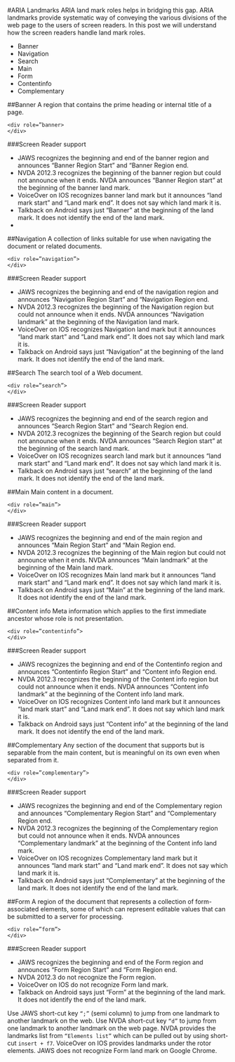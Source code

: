 #ARIA Landmarks
ARIA land mark roles helps in bridging this gap. ARIA landmarks provide systematic way of conveying the various divisions of the web page to the users of screen readers. In this post we will understand how the screen readers handle land mark roles.

* Banner
* Navigation
* Search
* Main
* Form
* Contentinfo
* Complementary




##Banner
A region that contains the prime heading or internal title of a page.

````
<div role=”banner>
</div>
````

###Screen Reader support
* JAWS recognizes the beginning and end of the banner region and announces “Banner Region Start” and “Banner Region end.
* NVDA 2012.3 recognizes the beginning of the banner region but could not announce when it ends. NVDA announces “Banner Region start” at the beginning of the banner land mark.
* VoiceOver on IOS recognizes banner land mark but it announces “land mark start” and “Land mark end”. It does not say which land mark it is.
* Talkback on Android says just “Banner” at the beginning of the land mark. It does not identify the end of the land mark.
* 


##Navigation
A collection of links suitable for use when navigating the document or related documents.

````
<div role=”navigation”>
</div>
````

###Screen Reader support
* JAWS recognizes the beginning and end of the navigation region and announces “Navigation Region Start” and “Navigation Region end.
* NVDA 2012.3 recognizes the beginning of the Navigation region but could not announce when it ends. NVDA announces “Navigation landmark” at the beginning of the Navigation land mark.
* VoiceOver on IOS recognizes Navigation land mark but it announces “land mark start” and “Land mark end”. It does not say which land mark it is.
* Talkback on Android says just “Navigation” at the beginning of the land mark. It does not identify the end of the land mark.


##Search
The search tool of a Web document.

````
<div role=”search”>
</div>
````

###Screen Reader support
* JAWS recognizes the beginning and end of the search region and announces “Search Region Start” and “Search Region end.
* NVDA 2012.3 recognizes the beginning of the Search region but could not announce when it ends. NVDA announces “Search Region start” at the beginning of the search land mark.
* VoiceOver on IOS recognizes search land mark but it announces “land mark start” and “Land mark end”. It does not say which land mark it is.
* Talkback on Android says just “search” at the beginning of the land mark. It does not identify the end of the land mark.


##Main
Main content in a document.

````
<div role=”main”>
</div>
````

###Screen Reader support
* JAWS recognizes the beginning and end of the main region and announces “Main Region Start” and “Main Region end.
* NVDA 2012.3 recognizes the beginning of the Main region but could not announce when it ends. NVDA announces “Main landmark” at the beginning of the Main land mark.
* VoiceOver on IOS recognizes Main land mark but it announces “land mark start” and “Land mark end”. It does not say which land mark it is.
* Talkback on Android says just “Main” at the beginning of the land mark. It does not identify the end of the land mark.


##Content info
Meta information which applies to the first immediate ancestor whose role is not presentation.

````
<div role=”contentinfo”>
</div>
````

###Screen Reader support
* JAWS recognizes the beginning and end of the Contentinfo region and announces “Contentinfo Region Start” and “Content info Region end.
* NVDA 2012.3 recognizes the beginning of the Content info region but could not announce when it ends. NVDA announces “Content info landmark” at the beginning of the Content info land mark.
* VoiceOver on IOS recognizes Content info land mark but it announces “land mark start” and “Land mark end”. It does not say which land mark it is.
* Talkback on Android says just “Content info” at the beginning of the land mark. It does not identify the end of the land mark.


##Complementary
Any section of the document that supports but is separable from the main content, but is meaningful on its own even when separated from it.

````
<div role=”complementary”>
</div>
````

###Screen Reader support
* JAWS recognizes the beginning and end of the Complementary region and announces “Complementary Region Start” and “Complementary Region end.
* NVDA 2012.3 recognizes the beginning of the Complementary region but could not announce when it ends. NVDA announces “Complementary landmark” at the beginning of the Content info land mark.
* VoiceOver on IOS recognizes Complementary land mark but it announces “land mark start” and “Land mark end”. It does not say which land mark it is.
* Talkback on Android says just “Complementary” at the beginning of the land mark. It does not identify the end of the land mark.

##Form
A region of the document that represents a collection of form-associated elements, some of which can represent editable values that can be submitted to a server for processing.

````
<div role=”form”>
</div>
````

###Screen Reader support
* JAWS recognizes the beginning and end of the Form region and announces “Form Region Start” and “Form Region end.
* NVDA 2012.3 do not recognize the Form region.
* VoiceOver on IOS do not recognize Form land mark.
* Talkback on Android says just “Form” at the beginning of the land mark. It does not identify the end of the land mark.



Use JAWS short-cut key `“;”` (semi column) to jump from one landmark to another landmark on the web.
Use NVDA short-cut key `“d”` to jump from one landmark to another landmark on the web page.
NVDA provides the landmarks list from `“Elements list”` which can be pulled out by using short-cut `insert + f7`.
VoiceOver on IOS provides landmarks under the rotor elements.
JAWS does not recognize Form land mark on Google Chrome.
